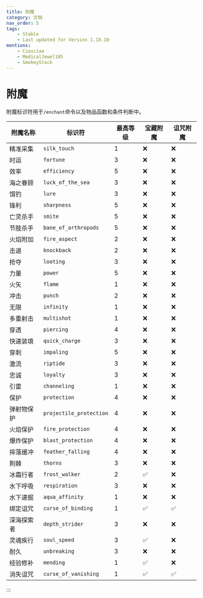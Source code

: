 ```yaml
---
title: 附魔
category: 文档
nav_order: 5
tags:
    - Stable
    - Last updated for Version 1.18.10
mentions:
    - Ciosciaa
    - MedicalJewel105
    - SmokeyStack
---
```


# 附魔

<!--@include: @/wiki/bedrock-wiki-mirror.md-->

附魔标识符用于`/enchant`命令以及物品函数和条件判断中。

|           附魔名称          |        标识符        | 最高等级 | 宝藏附魔 | 诅咒附魔 |
| -------------------------- | ------------------- | -------- | -------- | -------- |
| 精准采集                   | `silk_touch`        |    1     |    ❌    |   ❌    |
| 时运                       | `fortune`           |    3     |    ❌    |   ❌    |
| 效率                       | `efficiency`        |    5     |    ❌    |   ❌    |
| 海之眷顾                   | `luck_of_the_sea`   |    3     |    ❌    |   ❌    |
| 饵钓                       | `lure`              |    3     |    ❌    |   ❌    |
| 锋利                       | `sharpness`         |    5     |    ❌    |   ❌    |
| 亡灵杀手                   | `smite`             |    5     |    ❌    |   ❌    |
| 节肢杀手                   | `bane_of_arthropods`|    5     |    ❌    |   ❌    |
| 火焰附加                   | `fire_aspect`       |    2     |    ❌    |   ❌    |
| 击退                       | `knockback`         |    2     |    ❌    |   ❌    |
| 抢夺                       | `looting`           |    3     |    ❌    |   ❌    |
| 力量                       | `power`             |    5     |    ❌    |   ❌    |
| 火矢                       | `flame`             |    1     |    ❌    |   ❌    |
| 冲击                       | `punch`             |    2     |    ❌    |   ❌    |
| 无限                       | `infinity`          |    1     |    ❌    |   ❌    |
| 多重射击                   | `multishot`         |    1     |    ❌    |   ❌    |
| 穿透                       | `piercing`          |    4     |    ❌    |   ❌    |
| 快速装填                   | `quick_charge`      |    3     |    ❌    |   ❌    |
| 穿刺                       | `impaling`          |    5     |    ❌    |   ❌    |
| 激流                       | `riptide`           |    3     |    ❌    |   ❌    |
| 忠诚                       | `loyalty`           |    3     |    ❌    |   ❌    |
| 引雷                       | `channeling`        |    1     |    ❌    |   ❌    |
| 保护                       | `protection`        |    4     |    ❌    |   ❌    |
| 弹射物保护                 | `projectile_protection`| 4   |    ❌    |   ❌    |
| 火焰保护                   | `fire_protection`   |    4     |    ❌    |   ❌    |
| 爆炸保护                   | `blast_protection`  |    4     |    ❌    |   ❌    |
| 摔落缓冲                   | `feather_falling`   |    4     |    ❌    |   ❌    |
| 荆棘                       | `thorns`            |    3     |    ❌    |   ❌    |
| 冰霜行者                   | `frost_walker`      |    2     |    ✅    |   ❌    |
| 水下呼吸                   | `respiration`       |    3     |    ❌    |   ❌    |
| 水下速掘                   | `aqua_affinity`     |    1     |    ❌    |   ❌    |
| 绑定诅咒                   | `curse_of_binding`  |    1     |    ✅    |   ✅    |
| 深海探索者                 | `depth_strider`     |    3     |    ❌    |   ❌    |
| 灵魂疾行                   | `soul_speed`        |    3     |    ✅    |   ❌    |
| 耐久                       | `unbreaking`        |    3     |    ❌    |   ❌    |
| 经验修补                   | `mending`           |    1     |    ✅    |   ❌    |
| 消失诅咒                   | `curse_of_vanishing`|    1     |    ✅    |   ✅    |
:::